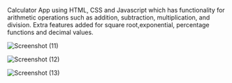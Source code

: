 Calculator App using HTML, CSS and Javascript which has functionality for arithmetic operations such as addition, subtraction, multiplication, and division.
Extra features added for square root,exponential, percentage functions and decimal values.

![Screenshot (11)](https://github.com/SaurabhP91/Calculator-UM/assets/89243008/2cc36c9b-f0c9-4058-86d4-175e0c89a0ac)

![Screenshot (12)](https://github.com/SaurabhP91/Calculator-UM/assets/89243008/00d4f896-b49f-4314-9753-94fc69f8f31a)

![Screenshot (13)](https://github.com/SaurabhP91/Calculator-UM/assets/89243008/64ed66ef-b8e3-46f4-8dd8-2710a4f538f3)

